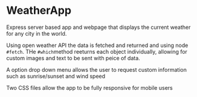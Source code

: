 # WeatherApp

Express server based app and webpage that displays the current weather for any city in the world.

Using open weather API the data is fetched and returned and using node `#fetch`.  THe `#which`method reeturns each object individually, allowing for custom images and text to be sent with peice of data. 

A  option drop down menu allows the user to request custom information such as sunrise/sunset and wind speed

Two CSS files allow the app to be fully responsive for mobile users 